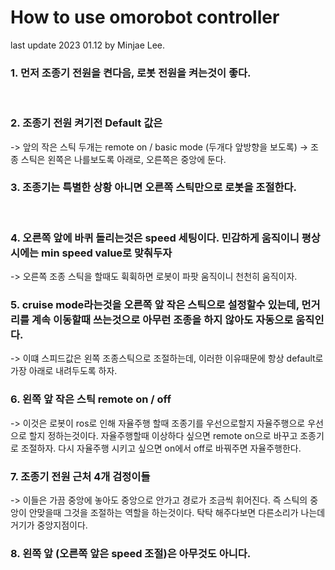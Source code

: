 # How to use omorobot controller

last update 2023 01.12 by Minjae Lee. <br>



### 1. 먼저 조종기 전원을 켠다음, 로봇 전원을 켜는것이 좋다.
<br>

### 2. 조종기 전원 켜기전 Default 값은
-> 앞의 작은 스틱 두개는 remote on / basic mode (두개다 앞방향을 보도록)
-> 조종 스틱은 왼쪽은 나를보도록 아래로, 오른쪽은 중앙에 둔다.
<br>

### 3. 조종기는 특별한 상황 아니면 오른쪽 스틱만으로 로봇을 조절한다.
<br>

### 4. 오른쪽 앞에 바퀴 돌리는것은 speed 세팅이다. 민감하게 움직이니 평상시에는 min speed value로 맞춰두자
-> 오른쪽 조종 스틱을 할때도 휙휙하면 로봇이 파팟 움직이니 천천히 움직이자. 
<br>

### 5. cruise mode라는것을 오른쪽 앞 작은 스틱으로 설정할수 있는데, 먼거리를 계속 이동할때 쓰는것으로 아무런 조종을 하지 않아도 자동으로 움직인다.
-> 이떄 스피드값은 왼쪽 조종스틱으로 조절하는데, 이러한 이유때문에 항상 default로 가장 아래로 내려두도록 하자.

### 6. 왼쪽 앞 작은 스틱 remote on / off
-> 이것은 로봇이 ros로 인해 자율주행 할때 조종기를 우선으로할지 자율주행으로 우선으로 할지 정하는것이다. 자율주행할때 이상하다 싶으면 remote on으로 바꾸고 조종기로 조절하자. 다시 자율주행 시키고 싶으면 on에서 off로 바꿔주면 자율주행한다.

### 7. 조종기 전원 근처 4개 검정이들
-> 이들은 가끔 중앙에 놓아도 중앙으로 안가고 경로가 조금씩 휘어진다. 즉 스틱의 중앙이 안맞을때 그것을 조절하는 역할을 하는것이다. 탁탁 해주다보면 다른소리가 나는데 거기가 중앙지점이다. 

### 8. 왼쪽 앞 (오른쪽 앞은 speed 조절)은 아무것도 아니다.


